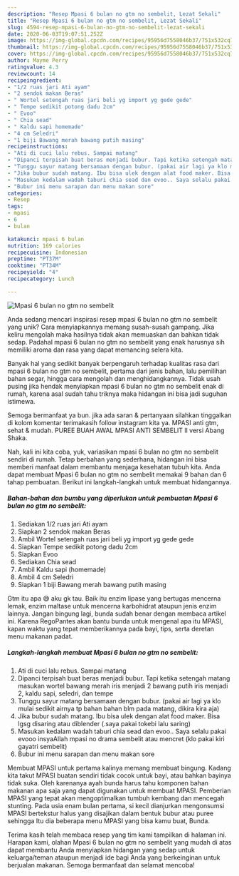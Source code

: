 ```yaml
---
description: "Resep Mpasi 6 bulan no gtm no sembelit, Lezat Sekali"
title: "Resep Mpasi 6 bulan no gtm no sembelit, Lezat Sekali"
slug: 4594-resep-mpasi-6-bulan-no-gtm-no-sembelit-lezat-sekali
date: 2020-06-03T19:07:51.252Z
image: https://img-global.cpcdn.com/recipes/95956d7558046b37/751x532cq70/mpasi-6-bulan-no-gtm-no-sembelit-foto-resep-utama.jpg
thumbnail: https://img-global.cpcdn.com/recipes/95956d7558046b37/751x532cq70/mpasi-6-bulan-no-gtm-no-sembelit-foto-resep-utama.jpg
cover: https://img-global.cpcdn.com/recipes/95956d7558046b37/751x532cq70/mpasi-6-bulan-no-gtm-no-sembelit-foto-resep-utama.jpg
author: Mayme Perry
ratingvalue: 4.3
reviewcount: 14
recipeingredient:
- "1/2 ruas jari Ati ayam"
- "2 sendok makan Beras"
- " Wortel setengah ruas jari beli yg import yg gede gede"
- " Tempe sedikit potong dadu 2cm"
- " Evoo"
- " Chia sead"
- " Kaldu sapi homemade"
- "4 cm Seledri"
- "1 biji Bawang merah bawang putih masing"
recipeinstructions:
- "Ati di cuci lalu rebus. Sampai matang"
- "Dipanci terpisah buat beras menjadi bubur. Tapi ketika setengah matang masukan wortel bawang merah iris menjadi 2 bawang putih iris menjadi 2, kaldu sapi, seledri, dan tempe"
- "Tunggu sayur matang bersamaan dengan bubur. (pakai air lagi ya klo mulai sedikit airnya tp bahan bahan blm pada matang, dikira kira aja)"
- "Jika bubur sudah matang. Ibu bisa ulek dengan alat food maker. Bisa lgsg disaring atau diblender (.saya pakai tokebi lalu saring)"
- "Masukan kedalam wadah taburi chia sead dan evoo.. Saya selalu pakai evooo insyaAllah mpasi no drama sembelit atau mencret (klo pakai kiri gayatri sembelit)"
- "Bubur ini menu sarapan dan menu makan sore"
categories:
- Resep
tags:
- mpasi
- 6
- bulan

katakunci: mpasi 6 bulan 
nutrition: 169 calories
recipecuisine: Indonesian
preptime: "PT37M"
cooktime: "PT34M"
recipeyield: "4"
recipecategory: Lunch

---
```



![Mpasi 6 bulan no gtm no sembelit](https://img-global.cpcdn.com/recipes/95956d7558046b37/751x532cq70/mpasi-6-bulan-no-gtm-no-sembelit-foto-resep-utama.jpg)

Anda sedang mencari inspirasi resep mpasi 6 bulan no gtm no sembelit yang unik? Cara menyiapkannya memang susah-susah gampang. Jika keliru mengolah maka hasilnya tidak akan memuaskan dan bahkan tidak sedap. Padahal mpasi 6 bulan no gtm no sembelit yang enak harusnya sih memiliki aroma dan rasa yang dapat memancing selera kita.

Banyak hal yang sedikit banyak berpengaruh terhadap kualitas rasa dari mpasi 6 bulan no gtm no sembelit, pertama dari jenis bahan, lalu pemilihan bahan segar, hingga cara mengolah dan menghidangkannya. Tidak usah pusing jika hendak menyiapkan mpasi 6 bulan no gtm no sembelit enak di rumah, karena asal sudah tahu triknya maka hidangan ini bisa jadi suguhan istimewa.

Semoga bermanfaat ya bun. jika ada saran &amp; pertanyaan silahkan tinggalkan di kolom komentar terimakasih follow instagram kita ya. MPASI anti gtm, sehat &amp; mudah. PUREE BUAH AWAL MPASI ANTI SEMBELIT ll versi Abang Shaka.


Nah, kali ini kita coba, yuk, variasikan mpasi 6 bulan no gtm no sembelit sendiri di rumah. Tetap berbahan yang sederhana, hidangan ini bisa memberi manfaat dalam membantu menjaga kesehatan tubuh kita. Anda dapat membuat Mpasi 6 bulan no gtm no sembelit memakai 9 bahan dan 6 tahap pembuatan. Berikut ini langkah-langkah untuk membuat hidangannya.

<!--inarticleads1-->

##### Bahan-bahan dan bumbu yang diperlukan untuk pembuatan Mpasi 6 bulan no gtm no sembelit:

1. Sediakan 1/2 ruas jari Ati ayam
1. Siapkan 2 sendok makan Beras
1. Ambil  Wortel setengah ruas jari beli yg import yg gede gede
1. Siapkan  Tempe sedikit potong dadu 2cm
1. Siapkan  Evoo
1. Sediakan  Chia sead
1. Ambil  Kaldu sapi (homemade)
1. Ambil 4 cm Seledri
1. Siapkan 1 biji Bawang merah bawang putih masing


Gtm itu apa 😅 aku gk tau. Baik itu enzim lipase yang bertugas mencerna lemak, enzim maltase untuk mencerna karbohidrat ataupun jenis enzim lainnya. Jangan bingung lagi, bunda sudah benar dengan membaca artikel ini. Karena RegoPantes akan bantu bunda untuk mengenal apa itu MPASI, kapan waktu yang tepat memberikannya pada bayi, tips, serta deretan menu makanan padat. 

<!--inarticleads2-->

##### Langkah-langkah membuat Mpasi 6 bulan no gtm no sembelit:

1. Ati di cuci lalu rebus. Sampai matang
1. Dipanci terpisah buat beras menjadi bubur. Tapi ketika setengah matang masukan wortel bawang merah iris menjadi 2 bawang putih iris menjadi 2, kaldu sapi, seledri, dan tempe
1. Tunggu sayur matang bersamaan dengan bubur. (pakai air lagi ya klo mulai sedikit airnya tp bahan bahan blm pada matang, dikira kira aja)
1. Jika bubur sudah matang. Ibu bisa ulek dengan alat food maker. Bisa lgsg disaring atau diblender (.saya pakai tokebi lalu saring)
1. Masukan kedalam wadah taburi chia sead dan evoo.. Saya selalu pakai evooo insyaAllah mpasi no drama sembelit atau mencret (klo pakai kiri gayatri sembelit)
1. Bubur ini menu sarapan dan menu makan sore


Membuat MPASI untuk pertama kalinya memang membuat bingung. Kadang kita takut MPASI buatan sendiri tidak cocok untuk bayi, atau bahkan bayinya tidak suka. Oleh karenanya ayah bunda harus tahu komponen bahan makanan apa saja yang dapat digunakan untuk membuat MPASI. Pemberian MPASI yang tepat akan mengoptimalkan tumbuh kembang dan mencegah stunting. Pada usia enam bulan pertama, si kecil dianjurkan mengonsumsi MPASI bertekstur halus yang disajikan dalam bentuk bubur atau puree sehingga Itu dia beberapa menu MPASI yang bisa kamu buat, Bunda. 

Terima kasih telah membaca resep yang tim kami tampilkan di halaman ini. Harapan kami, olahan Mpasi 6 bulan no gtm no sembelit yang mudah di atas dapat membantu Anda menyiapkan hidangan yang sedap untuk keluarga/teman ataupun menjadi ide bagi Anda yang berkeinginan untuk berjualan makanan. Semoga bermanfaat dan selamat mencoba!
